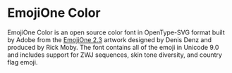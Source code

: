 # EmojiOne Color

EmojiOne Color is an open source color font in OpenType-SVG format built by Adobe
from the [EmojiOne 2.3] artwork designed by Denis Denz and produced by Rick Moby.
The font contains all of the emoji in Unicode 9.0 and includes support for ZWJ
sequences, skin tone diversity, and country flag emoji.

[EmojiOne 2.3]: https://www.emojione.com/emoji/v2
